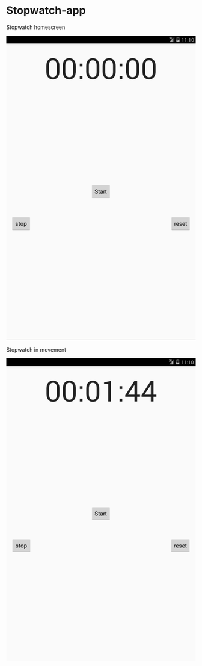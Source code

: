 # Stopwatch-app
<p>Stopwatch homescreen</p>
<img src="https://github.com/MartinMark808/Stopwatch-app/blob/master/screenshot/Capture.PNG" >
<p>Stopwatch in movement</p>
<img src="https://github.com/MartinMark808/Stopwatch-app/blob/master/screenshot/Ca1pture.PNG" >
